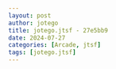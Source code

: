```yaml
---
layout: post
author: jotego
title: jotego.jtsf - 27e5bb9
date: 2024-07-27
categories: [Arcade, jtsf]
tags: [jotego.jtsf]
---
```


